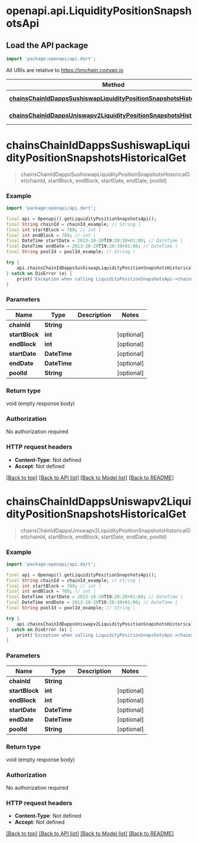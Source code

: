 # openapi.api.LiquidityPositionSnapshotsApi

## Load the API package
```dart
import 'package:openapi/api.dart';
```

All URIs are relative to *https://onchain.coinapi.io*

Method | HTTP request | Description
------------- | ------------- | -------------
[**chainsChainIdDappsSushiswapLiquidityPositionSnapshotsHistoricalGet**](LiquidityPositionSnapshotsApi.md#chainschainiddappssushiswapliquiditypositionsnapshotshistoricalget) | **GET** /chains/{chain_id}/dapps/sushiswap/liquidityPositionSnapshots/historical | 
[**chainsChainIdDappsUniswapv2LiquidityPositionSnapshotsHistoricalGet**](LiquidityPositionSnapshotsApi.md#chainschainiddappsuniswapv2liquiditypositionsnapshotshistoricalget) | **GET** /chains/{chain_id}/dapps/uniswapv2/liquidityPositionSnapshots/historical | 


# **chainsChainIdDappsSushiswapLiquidityPositionSnapshotsHistoricalGet**
> chainsChainIdDappsSushiswapLiquidityPositionSnapshotsHistoricalGet(chainId, startBlock, endBlock, startDate, endDate, poolId)



### Example
```dart
import 'package:openapi/api.dart';

final api = Openapi().getLiquidityPositionSnapshotsApi();
final String chainId = chainId_example; // String | 
final int startBlock = 789; // int | 
final int endBlock = 789; // int | 
final DateTime startDate = 2013-10-20T19:20:30+01:00; // DateTime | 
final DateTime endDate = 2013-10-20T19:20:30+01:00; // DateTime | 
final String poolId = poolId_example; // String | 

try {
    api.chainsChainIdDappsSushiswapLiquidityPositionSnapshotsHistoricalGet(chainId, startBlock, endBlock, startDate, endDate, poolId);
} catch on DioError (e) {
    print('Exception when calling LiquidityPositionSnapshotsApi->chainsChainIdDappsSushiswapLiquidityPositionSnapshotsHistoricalGet: $e\n');
}
```

### Parameters

Name | Type | Description  | Notes
------------- | ------------- | ------------- | -------------
 **chainId** | **String**|  | 
 **startBlock** | **int**|  | [optional] 
 **endBlock** | **int**|  | [optional] 
 **startDate** | **DateTime**|  | [optional] 
 **endDate** | **DateTime**|  | [optional] 
 **poolId** | **String**|  | [optional] 

### Return type

void (empty response body)

### Authorization

No authorization required

### HTTP request headers

 - **Content-Type**: Not defined
 - **Accept**: Not defined

[[Back to top]](#) [[Back to API list]](../README.md#documentation-for-api-endpoints) [[Back to Model list]](../README.md#documentation-for-models) [[Back to README]](../README.md)

# **chainsChainIdDappsUniswapv2LiquidityPositionSnapshotsHistoricalGet**
> chainsChainIdDappsUniswapv2LiquidityPositionSnapshotsHistoricalGet(chainId, startBlock, endBlock, startDate, endDate, poolId)



### Example
```dart
import 'package:openapi/api.dart';

final api = Openapi().getLiquidityPositionSnapshotsApi();
final String chainId = chainId_example; // String | 
final int startBlock = 789; // int | 
final int endBlock = 789; // int | 
final DateTime startDate = 2013-10-20T19:20:30+01:00; // DateTime | 
final DateTime endDate = 2013-10-20T19:20:30+01:00; // DateTime | 
final String poolId = poolId_example; // String | 

try {
    api.chainsChainIdDappsUniswapv2LiquidityPositionSnapshotsHistoricalGet(chainId, startBlock, endBlock, startDate, endDate, poolId);
} catch on DioError (e) {
    print('Exception when calling LiquidityPositionSnapshotsApi->chainsChainIdDappsUniswapv2LiquidityPositionSnapshotsHistoricalGet: $e\n');
}
```

### Parameters

Name | Type | Description  | Notes
------------- | ------------- | ------------- | -------------
 **chainId** | **String**|  | 
 **startBlock** | **int**|  | [optional] 
 **endBlock** | **int**|  | [optional] 
 **startDate** | **DateTime**|  | [optional] 
 **endDate** | **DateTime**|  | [optional] 
 **poolId** | **String**|  | [optional] 

### Return type

void (empty response body)

### Authorization

No authorization required

### HTTP request headers

 - **Content-Type**: Not defined
 - **Accept**: Not defined

[[Back to top]](#) [[Back to API list]](../README.md#documentation-for-api-endpoints) [[Back to Model list]](../README.md#documentation-for-models) [[Back to README]](../README.md)

